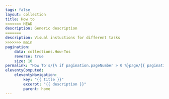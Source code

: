 ```yaml
---
tags: false
layout: collection
title: How to
<<<<<<< HEAD
description: Generic description
=======
description: Visual instuctions for different tasks
>>>>>>> main
pagination:
    data: collections.How-Tos
    reverse: true
    size: 10
permalink: "How To's/{% if pagination.pageNumber > 0 %}page/{{ pagination.pageNumber + 1 }}{% endif %}/"
eleventyComputed:
    eleventyNavigation:
        key: "{{ title }}"
        excerpt: "{{ description }}"
        parent: home
---
```

